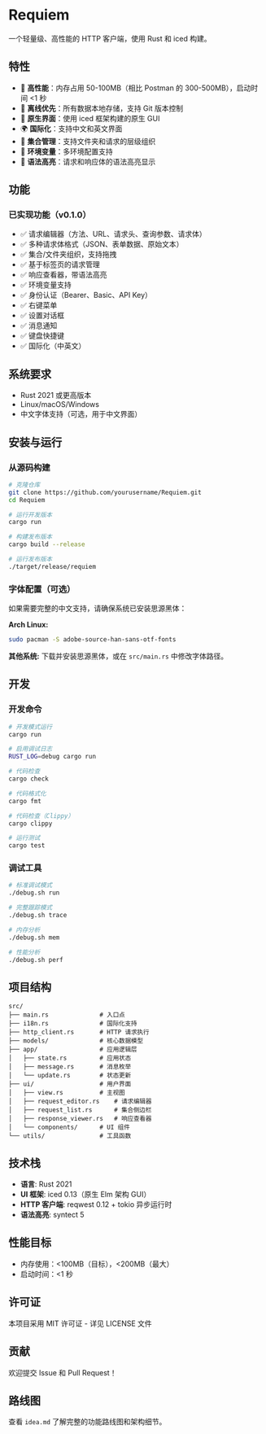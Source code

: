 # Requiem

一个轻量级、高性能的 HTTP 客户端，使用 Rust 和 iced 构建。

## 特性

- 🚀 **高性能**：内存占用 50-100MB（相比 Postman 的 300-500MB），启动时间 <1 秒
- 💾 **离线优先**：所有数据本地存储，支持 Git 版本控制
- 🎨 **原生界面**：使用 iced 框架构建的原生 GUI
- 🌍 **国际化**：支持中文和英文界面
- 📁 **集合管理**：支持文件夹和请求的层级组织
- 🔧 **环境变量**：多环境配置支持
- 🎯 **语法高亮**：请求和响应体的语法高亮显示

## 功能

### 已实现功能（v0.1.0）

- ✅ 请求编辑器（方法、URL、请求头、查询参数、请求体）
- ✅ 多种请求体格式（JSON、表单数据、原始文本）
- ✅ 集合/文件夹组织，支持拖拽
- ✅ 基于标签页的请求管理
- ✅ 响应查看器，带语法高亮
- ✅ 环境变量支持
- ✅ 身份认证（Bearer、Basic、API Key）
- ✅ 右键菜单
- ✅ 设置对话框
- ✅ 消息通知
- ✅ 键盘快捷键
- ✅ 国际化（中英文）

## 系统要求

- Rust 2021 或更高版本
- Linux/macOS/Windows
- 中文字体支持（可选，用于中文界面）

## 安装与运行

### 从源码构建

```bash
# 克隆仓库
git clone https://github.com/yourusername/Requiem.git
cd Requiem

# 运行开发版本
cargo run

# 构建发布版本
cargo build --release

# 运行发布版本
./target/release/requiem
```

### 字体配置（可选）

如果需要完整的中文支持，请确保系统已安装思源黑体：

**Arch Linux:**
```bash
sudo pacman -S adobe-source-han-sans-otf-fonts
```

**其他系统:**
下载并安装思源黑体，或在 `src/main.rs` 中修改字体路径。

## 开发

### 开发命令

```bash
# 开发模式运行
cargo run

# 启用调试日志
RUST_LOG=debug cargo run

# 代码检查
cargo check

# 代码格式化
cargo fmt

# 代码检查（Clippy）
cargo clippy

# 运行测试
cargo test
```

### 调试工具

```bash
# 标准调试模式
./debug.sh run

# 完整跟踪模式
./debug.sh trace

# 内存分析
./debug.sh mem

# 性能分析
./debug.sh perf
```

## 项目结构

```
src/
├── main.rs              # 入口点
├── i18n.rs              # 国际化支持
├── http_client.rs       # HTTP 请求执行
├── models/              # 核心数据模型
├── app/                 # 应用逻辑层
│   ├── state.rs         # 应用状态
│   ├── message.rs       # 消息枚举
│   └── update.rs        # 状态更新
├── ui/                  # 用户界面
│   ├── view.rs          # 主视图
│   ├── request_editor.rs    # 请求编辑器
│   ├── request_list.rs      # 集合侧边栏
│   ├── response_viewer.rs   # 响应查看器
│   └── components/      # UI 组件
└── utils/               # 工具函数
```

## 技术栈

- **语言**: Rust 2021
- **UI 框架**: iced 0.13（原生 Elm 架构 GUI）
- **HTTP 客户端**: reqwest 0.12 + tokio 异步运行时
- **语法高亮**: syntect 5

## 性能目标

- 内存使用：<100MB（目标），<200MB（最大）
- 启动时间：<1 秒

## 许可证

本项目采用 MIT 许可证 - 详见 LICENSE 文件

## 贡献

欢迎提交 Issue 和 Pull Request！

## 路线图

查看 `idea.md` 了解完整的功能路线图和架构细节。
